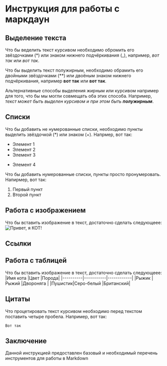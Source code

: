 # Инструкция для работы с маркдаун

## Выделение текста

Что бы веделить текст курсивом необходимо обромить его звёздочками (*) или знаком нижнего подчёркивания (_), например, *вот так* или _вот так_.

Что бы выделить текст полужирным, необходимо обрамить его двойными звёздочками (**) или двоёным знаком нижнего подчёркивания, например **вот так** или __вот так__.

Альтернативные способы выделения жирным или курсивом например для того, что бы мы могли совмещать оба этих способа. Например, _текст может быть выделен курсивом и при этом быть **полужирным**_.

## Списки

Что бы добавить не нумерованные списки, необходимо пункты выделить звёздочкой (*) или знаком (+).
Напрмер, вот так:

* Элемент 1
* Элемент 2
* Элемент 3
+ Элемент 4

Что бы добавить нумерованные списки, пункты просто пронумеровать.
Напирмер, вот так:

1. Первый пункт
2. Второй пункт

##  Работа с изображением

Что бы вставить изображение в текст, достаточно сделать следующеее:
![Привет, я КОТ!](253234-Sepik.jpg)

## Ссылки



## Работа с таблицей

Что бы вставить изображение в текст, достаточно сделать следующеее:
|Имя кота |Цвет  |Порода|
|----------|-----------|------------|
|Рыжик   |Рыжий     |Двороняга      |
|Пушистик|Серо-белый  |Британский|


## Цитаты

Что процетировать текст курсивом необходимо перед текстом поставить четыре пробела.
Например, вот так:

    Вот так

## Заключение

Данной инструкцией предоставлен базовый и необходимый перечень инструментов для работы в Markdown
